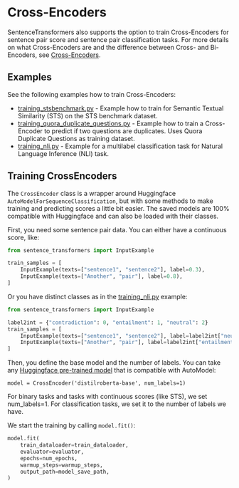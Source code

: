 # Cross-Encoders
SentenceTransformers also supports the option to train Cross-Encoders for sentence pair score and sentence pair classification tasks. For more details on what Cross-Encoders are and the difference between Cross- and Bi-Encoders, see [Cross-Encoders](../../applications/cross-encoder/README.md).

## Examples
See the following examples how to train Cross-Encoders:
- [training_stsbenchmark.py](training_stsbenchmark.py) - Example how to train for Semantic Textual Similarity (STS) on the STS benchmark dataset.
- [training_quora_duplicate_questions.py](training_quora_duplicate_questions.py) - Example how to train a Cross-Encoder to predict if two questions are duplicates. Uses Quora Duplicate Questions as training dataset.
- [training_nli.py](training_nli.py) - Example for a multilabel classification task for Natural Language Inference (NLI) task.

## Training CrossEncoders

The `CrossEncoder` class is a wrapper around Huggingface `AutoModelForSequenceClassification`, but with some methods to make training and predicting scores a little bit easier. The saved models are 100% compatible with Huggingface and can also be loaded with their classes.

First, you need some sentence pair data. You can either have a continuous score, like:
```python
from sentence_transformers import InputExample

train_samples = [
    InputExample(texts=["sentence1", "sentence2"], label=0.3),
    InputExample(texts=["Another", "pair"], label=0.8),
]
```

Or you have distinct classes as in the [training_nli.py](training_nli.py) example:
```python
from sentence_transformers import InputExample

label2int = {"contradiction": 0, "entailment": 1, "neutral": 2}
train_samples = [
    InputExample(texts=["sentence1", "sentence2"], label=label2int["neutral"]),
    InputExample(texts=["Another", "pair"], label=label2int["entailment"]),
]
```

Then, you define the base model and the number of labels. You can take any [Huggingface pre-trained model](https://huggingface.co/transformers/pretrained_models.html) that is compatible with AutoModel:
```
model = CrossEncoder('distilroberta-base', num_labels=1)
```

For binary tasks and tasks with continuous scores (like STS), we set num_labels=1. For classification tasks, we set it to the number of labels we have.

We start the training by calling `model.fit()`:
```python
model.fit(
    train_dataloader=train_dataloader,
    evaluator=evaluator,
    epochs=num_epochs,
    warmup_steps=warmup_steps,
    output_path=model_save_path,
)
```



